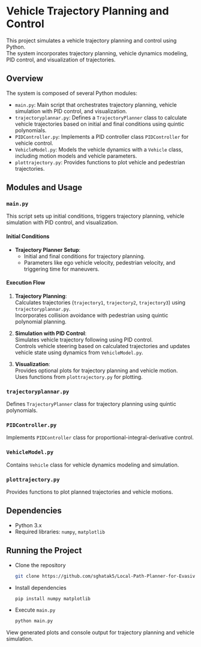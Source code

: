 # Vehicle Trajectory Planning and Control 

This project simulates a vehicle trajectory planning and control using Python.  
The system incorporates trajectory planning, vehicle dynamics modeling, PID control, and visualization of trajectories.

## Overview

The system is composed of several Python modules:

- `main.py`: Main script that orchestrates trajectory planning, vehicle simulation with PID control, and visualization.
- `trajectoryplannar.py`: Defines a `TrajectoryPlanner` class to calculate vehicle trajectories based on initial and final conditions using quintic polynomials.
- `PIDController.py`: Implements a PID controller class `PIDController` for vehicle control.
- `VehicleModel.py`: Models the vehicle dynamics with a `Vehicle` class, including motion models and vehicle parameters.
- `plottrajectory.py`: Provides functions to plot vehicle and pedestrian trajectories.

## Modules and Usage

### `main.py`

This script sets up initial conditions, triggers trajectory planning, vehicle simulation with PID control, and visualization.

#### Initial Conditions

- **Trajectory Planner Setup**:
  - Initial and final conditions for trajectory planning.
  - Parameters like ego vehicle velocity, pedestrian velocity, and triggering time for maneuvers.

#### Execution Flow

1. **Trajectory Planning**:  
   Calculates trajectories (`trajectory1`, `trajectory2`, `trajectory3`) using `trajectoryplannar.py`.  
   Incorporates collision avoidance with pedestrian using quintic polynomial planning.

2. **Simulation with PID Control**:  
   Simulates vehicle trajectory following using PID control.  
   Controls vehicle steering based on calculated trajectories and updates vehicle state using dynamics from `VehicleModel.py`.

3. **Visualization**:  
   Provides optional plots for trajectory planning and vehicle motion.  
   Uses functions from `plottrajectory.py` for plotting.

### `trajectoryplannar.py`

Defines `TrajectoryPlanner` class for trajectory planning using quintic polynomials.

### `PIDController.py`

Implements `PIDController` class for proportional-integral-derivative control.

### `VehicleModel.py`

Contains `Vehicle` class for vehicle dynamics modeling and simulation.

### `plottrajectory.py`

Provides functions to plot planned trajectories and vehicle motions.

## Dependencies

- Python 3.x
- Required libraries: `numpy`, `matplotlib`

## Running the Project

- Clone the repository 
     ```bash
     git clone https://github.com/sghatak5/Local-Path-Planner-for-Evasive-Maneuvors-of-Automated-Vehicle.git
- Install dependencies
     ```bash
     pip install numpy matplotlib
- Execute `main.py`
     ```bash
     python main.py
View generated plots and console output for trajectory planning and vehicle simulation.